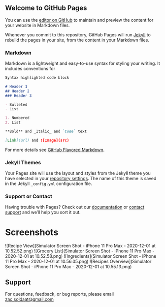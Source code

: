 ## Welcome to GitHub Pages

You can use the [editor on GitHub](https://github.com/zsoldaat/Simple-Grocery-List/edit/gh-pages/index.md) to maintain and preview the content for your website in Markdown files.

Whenever you commit to this repository, GitHub Pages will run [Jekyll](https://jekyllrb.com/) to rebuild the pages in your site, from the content in your Markdown files.

### Markdown

Markdown is a lightweight and easy-to-use syntax for styling your writing. It includes conventions for

```markdown
Syntax highlighted code block

# Header 1
## Header 2
### Header 3

- Bulleted
- List

1. Numbered
2. List

**Bold** and _Italic_ and `Code` text

[Link](url) and ![Image](src)
```

For more details see [GitHub Flavored Markdown](https://guides.github.com/features/mastering-markdown/).

### Jekyll Themes

Your Pages site will use the layout and styles from the Jekyll theme you have selected in your [repository settings](https://github.com/zsoldaat/Simple-Grocery-List/settings). The name of this theme is saved in the Jekyll `_config.yml` configuration file.

### Support or Contact

Having trouble with Pages? Check out our [documentation](https://docs.github.com/categories/github-pages-basics/) or [contact support](https://github.com/contact) and we’ll help you sort it out.

# Screenshots

![Recipe View](Simulator Screen Shot - iPhone 11 Pro Max - 2020-12-01 at 10.52.52.png)
![Grocery List](Simulator Screen Shot - iPhone 11 Pro Max - 2020-12-01 at 10.52.58.png)
![Ingredients](Simulator Screen Shot - iPhone 11 Pro Max - 2020-12-01 at 10.56.05.png)
![Recipes Overview](Simulator Screen Shot - iPhone 11 Pro Max - 2020-12-01 at 10.55.13.png)

## Support

For questions, feedback, or bug reports, please email zac.soldaat@gmail.com
